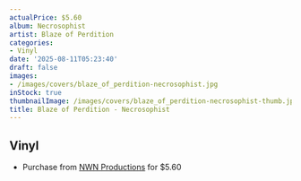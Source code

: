 ```yaml
---
actualPrice: $5.60
album: Necrosophist
artist: Blaze of Perdition
categories:
- Vinyl
date: '2025-08-11T05:23:40'
draft: false
images:
- /images/covers/blaze_of_perdition-necrosophist.jpg
inStock: true
thumbnailImage: /images/covers/blaze_of_perdition-necrosophist-thumb.jpg
title: Blaze of Perdition - Necrosophist
---
```


## Vinyl
* Purchase from [NWN Productions](http://shop.nwnprod.com/index.php?route=product/product&path=76&product_id=10993&sort=pd.name&order=ASC) for $5.60
